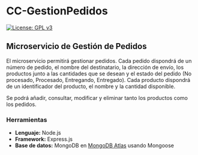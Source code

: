 # CC-GestionPedidos
[![License: GPL v3](https://img.shields.io/badge/License-GPL%20v3-blue.svg)](https://www.gnu.org/licenses/gpl-3.0)

## Microservicio de Gestión de Pedidos

El microservicio permitirá gestionar pedidos. Cada pedido dispondrá de un número de pedido, el nombre del destinatario, la dirección de envío, los productos junto a las cantidades que se desean y el estado del pedido (No procesado, Procesado, Entregando, Entregado). Cada producto dispondrá de un identificador del producto, el nombre y la cantidad disponible.  

Se podrá añadir, consultar, modificar y eliminar tanto los productos como los pedidos.


### Herramientas
- **Lenguaje:** Node.js  
- **Framework:** Express.js  
- **Base de datos:** MongoDB en [MongoDB Atlas](https://www.mongodb.com/cloud/atlas) usando Mongoose  

